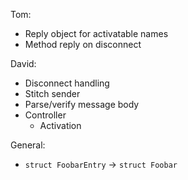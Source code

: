 Tom:
* Reply object for activatable names
* Method reply on disconnect

David:
* Disconnect handling
* Stitch sender
* Parse/verify message body
* Controller
  - Activation

General:
* `struct FoobarEntry` -> `struct Foobar`